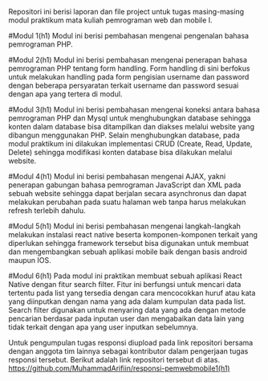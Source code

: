 Repositori ini berisi laporan dan file project untuk tugas masing-masing modul praktikum mata kuliah pemrograman web dan mobile I.

#Modul 1(h1)
Modul ini berisi pembahasan mengenai pengenalan bahasa pemrograman PHP.

#Modul 2(h1)
Modul ini berisi pembahasan mengenai penerapan bahasa pemrograman PHP tentang form handling. Form handling di sini berfokus untuk melakukan handling pada form pengisian username dan password dengan beberapa persyaratan terkait username dan password sesuai dengan apa yang tertera di modul.

#Modul 3(h1)
Modul ini berisi pembahasan mengenai koneksi antara bahasa pemrograman PHP dan Mysql untuk menghubungkan database sehingga konten dalam database bisa ditampilkan dan diakses melalui website yang dibangun menggunakan PHP. Selain menghubungkan database, pada modul praktikum ini dilakukan implementasi CRUD (Create, Read, Update, Delete) sehingga modifikasi konten database bisa dilakukan melalui website.

#Modul 4(h1)
Modul ini berisi pembahasan mengenai AJAX, yakni penerapan gabungan bahasa pemrograman JavaScript dan XML pada sebuah website sehingga dapat berjalan secara asynchronus dan dapat melakukan perubahan pada suatu halaman web tanpa harus melakukan refresh terlebih dahulu.

#Modul 5(h1)
Modul ini berisi pembahasan mengenai langkah-langkah melakukan instalasi react native beserta komponen-komponen terkait yang diperlukan sehingga framework tersebut bisa digunakan untuk membuat dan mengembangkan sebuah aplikasi mobile baik dengan basis android maupun IOS.

#Modul 6(h1)
Pada modul ini praktikan membuat sebuah aplikasi React Native dengan fitur search filter. Fitur ini berfungsi untuk mencari data tertentu pada list yang tersedia dengan cara mencocokkan huruf atau kata yang diinputkan dengan nama yang ada dalam kumpulan data pada list. Search filter digunakan untuk menyaring data yang ada dengan metode pencarian berdasar pada inputan user dan mengabaikan data lain yang tidak terkait dengan apa yang user inputkan sebelumnya.

Untuk pengumpulan tugas responsi diupload pada link repositori bersama dengan anggota tim lainnya sebagai kontributor dalam pengerjaan tugas responsi tersebut. Berikut adalah link repositori tersebut di atas.
https://github.com/MuhammadArifiin/responsi-pemwebmobile1(h1)
